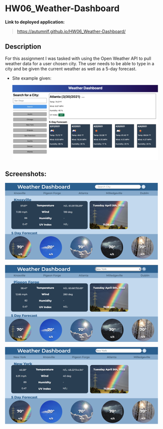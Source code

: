 # HW06_Weather-Dashboard
**Link to deployed application:**
>https://autumnlf.github.io/HW06_Weather-Dashboard/

## Description
For this assignment I was tasked with using the Open Weather API to pull weather data for a user chosen city. The user needs to be able to type in a city and be given the current weather as well as a 5-day forecast. 

*   Site example given:
    
    ![site example](./readme%20images/06-server-side-apis-homework-demo.png)

## Screenshots:

![Capture of deployed application](./readme%20images/Capture1.PNG)

![Capture of deployed application](./readme%20images/Capture2.PNG)

![Capture of deployed application](./readme%20images/Capture3.PNG)